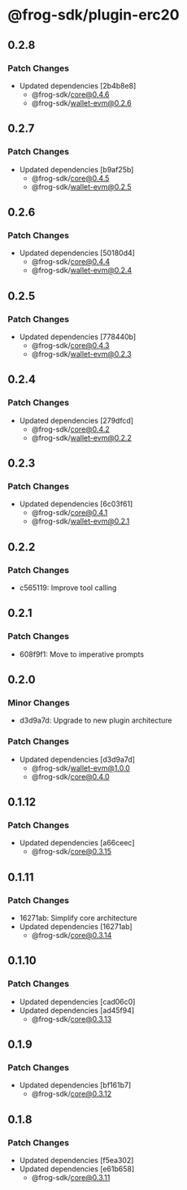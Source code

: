 # @frog-sdk/plugin-erc20

## 0.2.8

### Patch Changes

- Updated dependencies [2b4b8e8]
  - @frog-sdk/core@0.4.6
  - @frog-sdk/wallet-evm@0.2.6

## 0.2.7

### Patch Changes

- Updated dependencies [b9af25b]
  - @frog-sdk/core@0.4.5
  - @frog-sdk/wallet-evm@0.2.5

## 0.2.6

### Patch Changes

- Updated dependencies [50180d4]
  - @frog-sdk/core@0.4.4
  - @frog-sdk/wallet-evm@0.2.4

## 0.2.5

### Patch Changes

- Updated dependencies [778440b]
  - @frog-sdk/core@0.4.3
  - @frog-sdk/wallet-evm@0.2.3

## 0.2.4

### Patch Changes

- Updated dependencies [279dfcd]
  - @frog-sdk/core@0.4.2
  - @frog-sdk/wallet-evm@0.2.2

## 0.2.3

### Patch Changes

- Updated dependencies [6c03f61]
  - @frog-sdk/core@0.4.1
  - @frog-sdk/wallet-evm@0.2.1

## 0.2.2

### Patch Changes

- c565119: Improve tool calling

## 0.2.1

### Patch Changes

- 608f9f1: Move to imperative prompts

## 0.2.0

### Minor Changes

- d3d9a7d: Upgrade to new plugin architecture

### Patch Changes

- Updated dependencies [d3d9a7d]
  - @frog-sdk/wallet-evm@1.0.0
  - @frog-sdk/core@0.4.0

## 0.1.12

### Patch Changes

- Updated dependencies [a66ceec]
  - @frog-sdk/core@0.3.15

## 0.1.11

### Patch Changes

- 16271ab: Simplify core architecture
- Updated dependencies [16271ab]
  - @frog-sdk/core@0.3.14

## 0.1.10

### Patch Changes

- Updated dependencies [cad06c0]
- Updated dependencies [ad45f94]
  - @frog-sdk/core@0.3.13

## 0.1.9

### Patch Changes

- Updated dependencies [bf161b7]
  - @frog-sdk/core@0.3.12

## 0.1.8

### Patch Changes

- Updated dependencies [f5ea302]
- Updated dependencies [e61b658]
  - @frog-sdk/core@0.3.11
